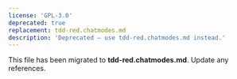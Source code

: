 ```yaml
---
license: 'GPL-3.0'
deprecated: true
replacement: tdd-red.chatmodes.md
description: 'Deprecated – use tdd-red.chatmodes.md instead.'
---
```


This file has been migrated to **tdd-red.chatmodes.md**. Update any references.

